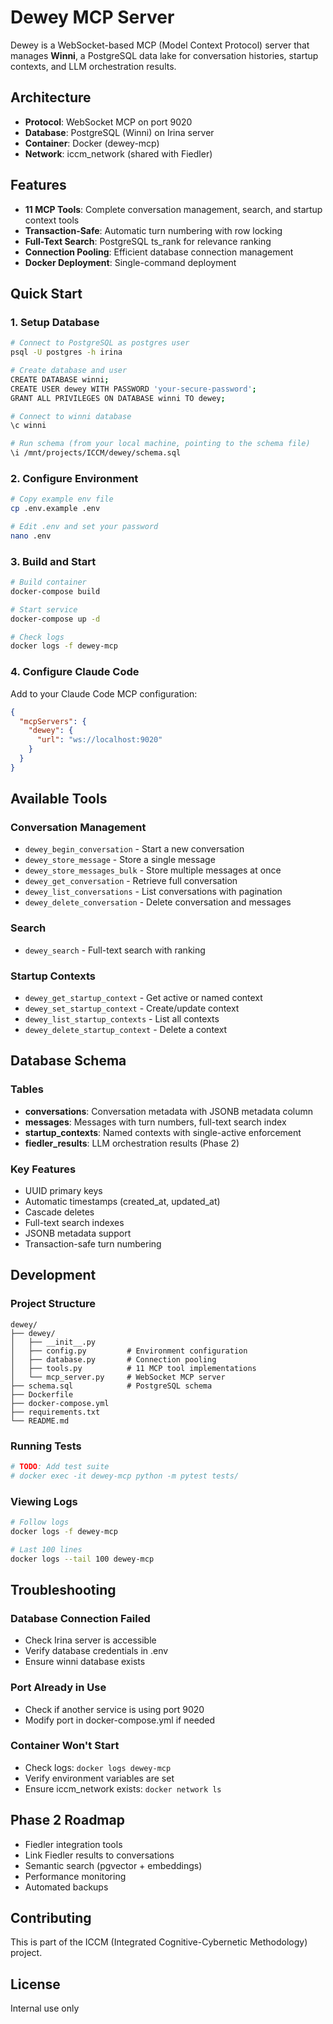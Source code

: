 # Dewey MCP Server

Dewey is a WebSocket-based MCP (Model Context Protocol) server that manages **Winni**, a PostgreSQL data lake for conversation histories, startup contexts, and LLM orchestration results.

## Architecture

- **Protocol**: WebSocket MCP on port 9020
- **Database**: PostgreSQL (Winni) on Irina server
- **Container**: Docker (dewey-mcp)
- **Network**: iccm_network (shared with Fiedler)

## Features

- **11 MCP Tools**: Complete conversation management, search, and startup context tools
- **Transaction-Safe**: Automatic turn numbering with row locking
- **Full-Text Search**: PostgreSQL ts_rank for relevance ranking
- **Connection Pooling**: Efficient database connection management
- **Docker Deployment**: Single-command deployment

## Quick Start

### 1. Setup Database

```bash
# Connect to PostgreSQL as postgres user
psql -U postgres -h irina

# Create database and user
CREATE DATABASE winni;
CREATE USER dewey WITH PASSWORD 'your-secure-password';
GRANT ALL PRIVILEGES ON DATABASE winni TO dewey;

# Connect to winni database
\c winni

# Run schema (from your local machine, pointing to the schema file)
\i /mnt/projects/ICCM/dewey/schema.sql
```

### 2. Configure Environment

```bash
# Copy example env file
cp .env.example .env

# Edit .env and set your password
nano .env
```

### 3. Build and Start

```bash
# Build container
docker-compose build

# Start service
docker-compose up -d

# Check logs
docker logs -f dewey-mcp
```

### 4. Configure Claude Code

Add to your Claude Code MCP configuration:

```json
{
  "mcpServers": {
    "dewey": {
      "url": "ws://localhost:9020"
    }
  }
}
```

## Available Tools

### Conversation Management
- `dewey_begin_conversation` - Start a new conversation
- `dewey_store_message` - Store a single message
- `dewey_store_messages_bulk` - Store multiple messages at once
- `dewey_get_conversation` - Retrieve full conversation
- `dewey_list_conversations` - List conversations with pagination
- `dewey_delete_conversation` - Delete conversation and messages

### Search
- `dewey_search` - Full-text search with ranking

### Startup Contexts
- `dewey_get_startup_context` - Get active or named context
- `dewey_set_startup_context` - Create/update context
- `dewey_list_startup_contexts` - List all contexts
- `dewey_delete_startup_context` - Delete a context

## Database Schema

### Tables
- **conversations**: Conversation metadata with JSONB metadata column
- **messages**: Messages with turn numbers, full-text search index
- **startup_contexts**: Named contexts with single-active enforcement
- **fiedler_results**: LLM orchestration results (Phase 2)

### Key Features
- UUID primary keys
- Automatic timestamps (created_at, updated_at)
- Cascade deletes
- Full-text search indexes
- JSONB metadata support
- Transaction-safe turn numbering

## Development

### Project Structure
```
dewey/
├── dewey/
│   ├── __init__.py
│   ├── config.py         # Environment configuration
│   ├── database.py       # Connection pooling
│   ├── tools.py          # 11 MCP tool implementations
│   └── mcp_server.py     # WebSocket MCP server
├── schema.sql            # PostgreSQL schema
├── Dockerfile
├── docker-compose.yml
├── requirements.txt
└── README.md
```

### Running Tests

```bash
# TODO: Add test suite
# docker exec -it dewey-mcp python -m pytest tests/
```

### Viewing Logs

```bash
# Follow logs
docker logs -f dewey-mcp

# Last 100 lines
docker logs --tail 100 dewey-mcp
```

## Troubleshooting

### Database Connection Failed
- Check Irina server is accessible
- Verify database credentials in .env
- Ensure winni database exists

### Port Already in Use
- Check if another service is using port 9020
- Modify port in docker-compose.yml if needed

### Container Won't Start
- Check logs: `docker logs dewey-mcp`
- Verify environment variables are set
- Ensure iccm_network exists: `docker network ls`

## Phase 2 Roadmap

- Fiedler integration tools
- Link Fiedler results to conversations
- Semantic search (pgvector + embeddings)
- Performance monitoring
- Automated backups

## Contributing

This is part of the ICCM (Integrated Cognitive-Cybernetic Methodology) project.

## License

Internal use only
